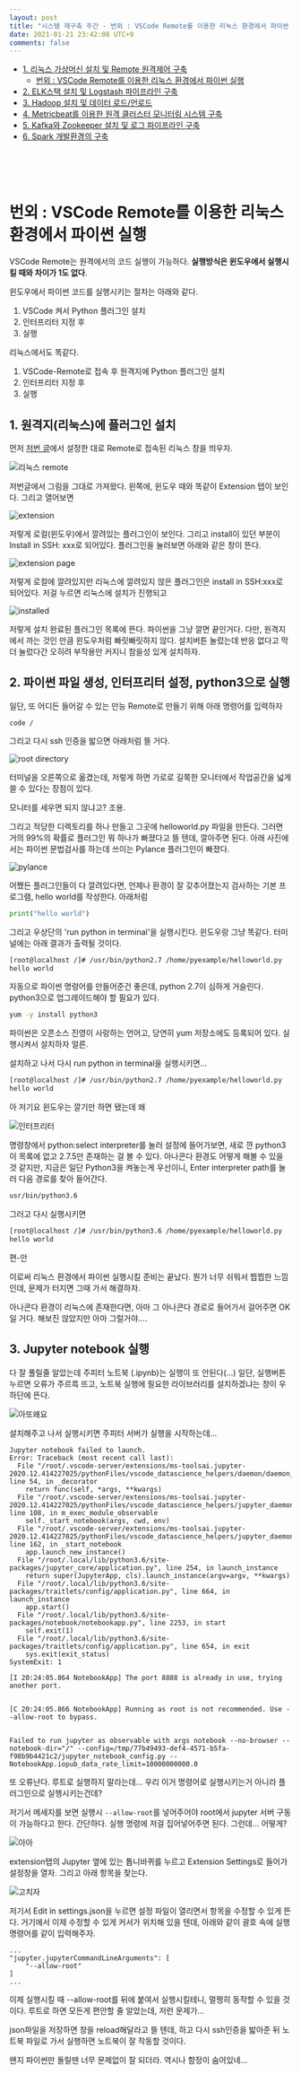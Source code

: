 ```yaml
---
layout: post
title: "시스템 재구축 주간 - 번외 : VSCode Remote를 이용한 리눅스 환경에서 파이썬 실행"
date: 2021-01-21 23:42:08 UTC+9
comments: false
---
```



 - [1. 리눅스 가상머신 설치 및 Remote 원격제어 구축](1_linux.md)
    - [번외 : VSCode Remote를 이용한 리눅스 환경에서 파이썬 실행](1_1_Pylinux.md)
 - [2. ELK스택 설치 및 Logstash 파이프라인 구축](2_ELK.md)
 - [3. Hadoop 설치 및 데이터 로드/언로드](3_Hadoop.md)
 - [4. Metricbeat를 이용한 원격 클러스터 모니터링 시스템 구축](4_remote.md)
 - [5. Kafka와 Zookeeper 설치 및 로그 파이프라인 구축](5_kafka.md)
 - [6. Spark 개발환경의 구축](6_spark.md)


<br><br><br>

# 번외 : VSCode Remote를 이용한 리눅스 환경에서 파이썬 실행

VSCode Remote는 원격에서의 코드 실행이 가능하다. **실행방식은 윈도우에서 실행시킬 때와 차이가 1도 없다**.

윈도우에서 파이썬 코드를 실행시키는 절차는 아래와 같다.
1. VSCode 켜서 Python 플러그인 설치
2. 인터프리터 지정 후
3. 실행

리눅스에서도 똑같다.
1. VSCode-Remote로 접속 후 원격지에 Python 플러그인 설치
2. 인터프리터 지정 후
3. 실행

## 1. 원격지(리눅스)에 플러그인 설치
먼저 [저번 글](linux.md)에서 설정한 대로 Remote로 접속된 리눅스 창을 띄우자.

![리눅스 remote](res/40_vscode.png)

저번글에서 그림을 그대로 가져왔다. 왼쪽에, 윈도우 때와 똑같이 Extension 탭이 보인다. 그리고 열어보면

![extension](res/41_vscodeext.png)

저렇게 로컬(윈도우)에서 깔려있는 플러그인이 보인다. 그리고 install이 있던 부분이 Install in SSH: xxx로 되어있다. 플러그인을 눌러보면 아래와 같은 창이 뜬다.

![extension page](res/42_vscodext_ins.png)

저렇게 로컬에 깔려있지만 리눅스에 깔려있지 않은 플러그인은 install in SSH:xxx로 되어있다. 저걸 누르면 리눅스에 설치가 진행되고

![installed](res/43_vscodext_inst.png)

저렇게 설치 완료된 플러그인 목록에 뜬다. 파이썬을 그냥 깔면 끝인거다. 다만, 원격지에서 까는 것인 만큼 윈도우처럼 빠릿빠릿하지 않다. 설치버튼 눌렀는데 반응 없다고 막 더 눌렀다간 오히려 부작용만 커지니 참을성 있게 설치하자.

## 2. 파이썬 파일 생성, 인터프리터 설정, python3으로 실행
일단, 또 어디든 들어갈 수 있는 만능 Remote로 만들기 위해 아래 명령어를 입력하자
```
code /
```
그리고 다시 ssh 인증을 밟으면 아래처럼 뜰 거다. 

![root directory](res/44_root.png)

터미널을 오른쪽으로 옮겼는데, 저렇게 하면 가로로 길쭉한 모니터에서 작업공간을 넓게 쓸 수 있다는 장점이 있다.

모니터를 세우면 되지 않냐고? 조용.

그리고 적당한 디렉토리를 하나 만들고 그곳에 helloworld.py 파일을 만든다. 그러면 거의 99%의 확률로 플러그인 뭐 하나가 빠졌다고 뜰 텐데, 깔아주면 된다. 아래 사진에서는 파이썬 문법검사를 하는데 쓰이는 Pylance 플러그인이 빠졌다.

![pylance](res/45_pylance.png)

어쨌든 플러그인들이 다 깔려있다면, 언제나 환경이 잘 갖추어졌는지 검사하는 기본 프로그램, hello world를 작성한다. 아래처럼

```python
print("hello world")
```
그리고 우상단의 'run python in terminal'을 실행시킨다. 윈도우랑 그냥 똑같다. 터미널에는 아래 결과가 출력될 것이다.

```bash
[root@localhost /]# /usr/bin/python2.7 /home/pyexample/helloworld.py
hello world
```
자동으로 파이썬 명령어를 만들어준건 좋은데, python 2.7이 심하게 거슬린다. python3으로 업그레이드해야 할 필요가 있다.

```bash
yum -y install python3
```
파이썬은 오픈소스 진영이 사랑하는 언어고, 당연히 yum 저장소에도 등록되어 있다. 실행시켜서 설치하자 얼른.

설치하고 나서 다시 run python in terminal을 실행시키면...
```bash
[root@localhost /]# /usr/bin/python2.7 /home/pyexample/helloworld.py
hello world
```
아 저기요 윈도우는 깔기만 하면 됐는데 왜

![인터프리터](res/46_interpreter.png)

명령창에서 python:select interpreter를 눌러 설정에 들어가보면, 새로 깐 python3이 목록에 없고 2.7.5만 존재하는 걸 볼 수 있다. 아나콘다 환경도 어떻게 해볼 수 있을 것 같지만, 지금은 일단 Python3을 켜놓는게 우선이니, Enter interpreter path를 눌러 다음 경로를 찾아 들어간다.

```bash
usr/bin/python3.6
```
그러고 다시 실행시키면
```bash
[root@localhost /]# /usr/bin/python3.6 /home/pyexample/helloworld.py
hello world
```
편-안

이로써 리눅스 환경에서 파이썬 실행시킬 준비는 끝났다. 뭔가 너무 쉬워서 찝찝한 느낌인데, 문제가 터지면 그때 가서 해결하자.

아나콘다 환경이 리눅스에 존재한다면, 아마 그 아나콘다 경로로 들어가서 걸어주면 OK일 거다. 해보진 않았지만 아마 그럴거야....

## 3. Jupyter notebook 실행
다 잘 풀릴줄 알았는데 주피터 노트북 (.ipynb)는 실행이 또 안된다(...) 일단, 실행버튼 누르면 오류가 주르륵 뜨고, 노트북 실행에 필요한 라이브러리를 설치하겠냐는 창이 우하단에 뜬다.

![아또왜요](res/47_notebook.png)

설치해주고 나서 실행시키면 주피터 서버가 실행을 시작하는데...

```
Jupyter notebook failed to launch. 
Error: Traceback (most recent call last):
  File "/root/.vscode-server/extensions/ms-toolsai.jupyter-2020.12.414227025/pythonFiles/vscode_datascience_helpers/daemon/daemon_python.py", line 54, in _decorator
    return func(self, *args, **kwargs)
  File "/root/.vscode-server/extensions/ms-toolsai.jupyter-2020.12.414227025/pythonFiles/vscode_datascience_helpers/jupyter_daemon.py", line 108, in m_exec_module_observable
    self._start_notebook(args, cwd, env)
  File "/root/.vscode-server/extensions/ms-toolsai.jupyter-2020.12.414227025/pythonFiles/vscode_datascience_helpers/jupyter_daemon.py", line 162, in _start_notebook
    app.launch_new_instance()
  File "/root/.local/lib/python3.6/site-packages/jupyter_core/application.py", line 254, in launch_instance
    return super(JupyterApp, cls).launch_instance(argv=argv, **kwargs)
  File "/root/.local/lib/python3.6/site-packages/traitlets/config/application.py", line 664, in launch_instance
    app.start()
  File "/root/.local/lib/python3.6/site-packages/notebook/notebookapp.py", line 2253, in start
    self.exit(1)
  File "/root/.local/lib/python3.6/site-packages/traitlets/config/application.py", line 654, in exit
    sys.exit(exit_status)
SystemExit: 1

[I 20:24:05.864 NotebookApp] The port 8888 is already in use, trying another port.


[C 20:24:05.866 NotebookApp] Running as root is not recommended. Use --allow-root to bypass.


Failed to run jupyter as observable with args notebook --no-browser --notebook-dir="/" --config=/tmp/77b49493-def4-4571-b5fa-f98b9b4421c2/jupyter_notebook_config.py --NotebookApp.iopub_data_rate_limit=10000000000.0

```
또 오류난다. 루트로 실행하지 말라는데... 우리 이거 명령어로 실행시키는거 아니라 플러그인으로 실행시키는건데?

저기서 메세지를 보면 실행시 ```--allow-root```를 넣어주어야 root에서 jupyter 서버 구동이 가능하다고 한다. 간단하다. 실행 명령에 저걸 집어넣어주면 된다. 그런데... 어떻게?

![아아](res/48_setting.png)

extension탭의 Jupyter 옆에 있는 톱니바퀴를 누르고 Extension Settings로 들어가 설정창을 열자. 그리고 아래 항목을 찾는다.

![고치자](res/49_setting2.png)

저기서 Edit in settings.json을 누르면 설정 파일이 열리면서 항목을 수정할 수 있게 뜬다. 거기에서 이제 수정할 수 있게 커서가 위치해 있을 텐데, 아래와 같이 괄호 속에 실행 명령어를 같이 입력해주자.

```
...
"jupyter.jupyterCommandLineArguments": [        
    "--allow-root"
]
...
```
이제 실행시킬 때 --allow-root를 뒤에 붙여서 실행시킬테니, 멀쩡히 동작할 수 있을 것이다. 루트로 하면 모든게 편안할 줄 알았는데, 저런 문제가...

json파일을 저장하면 창을 reload해달라고 뜰 텐데, 하고 다시 ssh인증을 밟아준 뒤 노트북 파일로 가서 실행하면 노트북이 잘 작동할 것이다.

왠지 파이썬만 돌릴땐 너무 문제없이 잘 되더라. 역시나 함정이 숨어있네...

